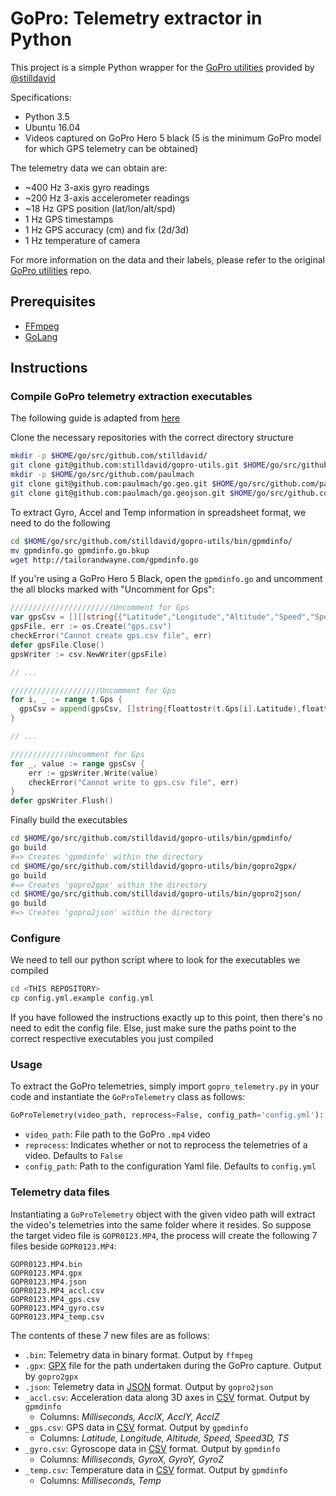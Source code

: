 # GoPro: Telemetry extractor in Python
This project is a simple Python wrapper for the [GoPro utilities](https://github.com/stilldavid/gopro-utils) provided by [@stilldavid](https://github.com/stilldavid)

Specifications:
* Python 3.5
* Ubuntu 16.04
* Videos captured on GoPro Hero 5 black (5 is the minimum GoPro model for which GPS telemetry can be obtained)

The telemetry data we can obtain are:
* ~400 Hz 3-axis gyro readings
* ~200 Hz 3-axis accelerometer readings
* ~18 Hz GPS position (lat/lon/alt/spd)
* 1 Hz GPS timestamps
* 1 Hz GPS accuracy (cm) and fix (2d/3d)
* 1 Hz temperature of camera

For more information on the data and their labels, please refer to the original [GoPro utilities](https://github.com/stilldavid/gopro-utils) repo.

## Prerequisites
* [FFmpeg](https://ffmpeg.org/)
* [GoLang](https://golang.org/)

## Instructions

### Compile GoPro telemetry extraction executables
The following guide is adapted from [here](https://community.gopro.com/t5/Cameras/Hero5-Session-Telemetry/m-p/40278/highlight/true#M20188)

Clone the necessary repositories with the correct directory structure
```sh
mkdir -p $HOME/go/src/github.com/stilldavid/
git clone git@github.com:stilldavid/gopro-utils.git $HOME/go/src/github.com/stilldavid/gopro-utils
mkdir -p $HOME/go/src/github.com/paulmach
git clone git@github.com:paulmach/go.geo.git $HOME/go/src/github.com/paulmach
git clone git@github.com:paulmach/go.geojson.git $HOME/go/src/github.com/paulmach
```

To extract Gyro, Accel and Temp information in spreadsheet format, we need to do the following
```sh
cd $HOME/go/src/github.com/stilldavid/gopro-utils/bin/gpmdinfo/
mv gpmdinfo.go gpmdinfo.go.bkup
wget http://tailorandwayne.com/gpmdinfo.go
```

If you're using a GoPro Hero 5 Black, open the `gpmdinfo.go` and uncomment the all blocks marked with "Uncomment for Gps":
```go
///////////////////////Uncomment for Gps
var gpsCsv = [][]string{{"Latitude","Longitude","Altitude","Speed","Speed3D","TS"}}
gpsFile, err := os.Create("gps.csv")
checkError("Cannot create gps.csv file", err)
defer gpsFile.Close()
gpsWriter := csv.NewWriter(gpsFile)

// ...

////////////////////Uncomment for Gps
for i, _ := range t.Gps {
  gpsCsv = append(gpsCsv, []string{floattostr(t.Gps[i].Latitude),floattostr(t.Gps[i].Longitude),floattostr(t.Gps[i].Altitude),floattostr(t.Gps[i].Speed),floattostr(t.Gps[i].Speed3D),int64tostr(t.Gps[i].TS)})
}

// ...

/////////////Uncomment for Gps
for _, value := range gpsCsv {
    err := gpsWriter.Write(value)
    checkError("Cannot write to gps.csv file", err)
}
defer gpsWriter.Flush()    
```

Finally build the executables
```sh
cd $HOME/go/src/github.com/stilldavid/gopro-utils/bin/gpmdinfo/
go build
#=> Creates 'gpmdinfo' within the directory
cd $HOME/go/src/github.com/stilldavid/gopro-utils/bin/gopro2gpx/
go build
#=> Creates 'gopro2gpx' within the directory
cd $HOME/go/src/github.com/stilldavid/gopro-utils/bin/gopro2json/
go build
#=> Creates 'gopro2json' within the directory
```

### Configure
We need to tell our python script where to look for the executables we compiled

```sh
cd <THIS REPOSITORY>
cp config.yml.example config.yml
```
If you have followed the instructions exactly up to this point, then there's no need to edit the config file. Else, just make sure the paths point to the correct respective executables you just compiled

### Usage
To extract the GoPro telemetries, simply import `gopro_telemetry.py` in your code and instantiate the `GoProTelemetry` class as follows:
```py
GoProTelemetry(video_path, reprocess=False, config_path='config.yml'):
```
* `video_path`: File path to the GoPro `.mp4` video
* `reprocess`: Indicates whether or not to reprocess the telemetries of a video. Defaults to `False`
* `config_path`: Path to the configuration Yaml file. Defaults to `config.yml`

### Telemetry data files
Instantiating a `GoProTelemetry` object with the given video path will extract the video's telemetries into the same folder where it resides. So suppose the target video file is `GOPR0123.MP4`, the process will create the following 7 files beside `GOPR0123.MP4`:
```
GOPR0123.MP4.bin
GOPR0123.MP4.gpx
GOPR0123.MP4.json
GOPR0123.MP4_accl.csv
GOPR0123.MP4_gps.csv
GOPR0123.MP4_gyro.csv
GOPR0123.MP4_temp.csv
```
The contents of these 7 new files are as follows:
* `.bin`: Telemetry data in binary format. Output by `ffmpeg`
* `.gpx`: [GPX](https://en.wikipedia.org/wiki/GPS_Exchange_Format) file for the path undertaken during the GoPro capture. Output by `gopro2gpx`
* `.json`: Telemetry data in [JSON](https://www.json.org/) format. Output by `gopro2json`
* `_accl.csv`: Acceleration data along 3D axes in [CSV](https://en.wikipedia.org/wiki/Comma-separated_values) format. Output by `gpmdinfo`
  * Columns: *Milliseconds, AcclX, AcclY, AcclZ*
* `_gps.csv`:  GPS data in [CSV](https://en.wikipedia.org/wiki/Comma-separated_values) format. Output by `gpmdinfo`
  * Columns: *Latitude, Longitude, Altitude, Speed, Speed3D, TS*
* `_gyro.csv`: Gyroscope data in [CSV](https://en.wikipedia.org/wiki/Comma-separated_values) format. Output by `gpmdinfo`
  * Columns: *Milliseconds, GyroX, GyroY, GyroZ*
* `_temp.csv`: Temperature data in [CSV](https://en.wikipedia.org/wiki/Comma-separated_values) format. Output by `gpmdinfo`
  * Columns: *Milliseconds, Temp*
